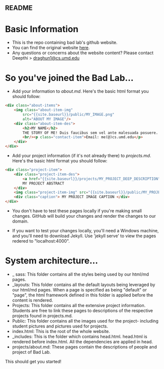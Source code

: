## README

# Basic Information
* This is the repo containing bad lab's github website.
* You can find the original website <a href="battle-data-lab.cs.umd.edu">here</a>.
* Any questions or concerns about the website content? Please contact Deepthi > draghun1@cs.umd.edu

# So you've joined the Bad Lab...
* Add your information to *about.md*. 
Here's the basic html format you should follow: 

```html
<div class="about-items">
    <img class="about-item-img" 
        src="{{site.baseurl}}/public/MY_IMAGE.png"
        alt="ABOUT MY IMAGE"/>
    <div class="about-item-des">
        <h2>MY NAME</h2>
        THE STORY OF ME! Duis faucibus sem vel ante malesuada posuere. Donec nisl odio, consectetur eu malesuada id, lacinia volutpat mauris. Duis vitae sapien elit. Suspendisse nec erat tempus, posuere urna at, pretium diam. Cras vitae sem at ipsum tempus varius. Cras est turpis, viverra vel mauris in, fermentum hendrerit est. Nam orci nibh, bibendum id augue vitae, ullamcorper euismod lectus. Maecenas varius dolor eu aliquet euismod. Proin id rhoncus nulla. Donec sed condimentum tellus. Nullam vehicula magna nec luctus rutrum.
        <br/><p class="contact-item">Email: me(@)cs.umd.edu</p>
    </div>
</div>
```

* Add your project information (if it's not already there) to *projects.md*.
Here's the basic html format you should follow: 

```html
<div class="project-item">
	<div class="project-item-des">
		<a href="{{site.baseurl}}/projects/MY_PROJECT_DEEP_DESCRIPTION"><h2>MY_PROJECT_TITLE</h2></a>
		MY PROJECT ABSTRACT
	</div>
	<img class="project-item-img" src="{{site.baseurl}}/public/MY_PROJECT_IMG.png" alt="MY IMG ALT"/>
	<div class="caption"> MY PROJECT IMAGE CAPTION </div>
</div>
```

* You don't have to test these pages locally if you're making small changes. 
GitHub will build your changes and render the changes to our domain. 

* If you want to test your changes locally, you'll need a Windows machine, and you'll need to download Jekyll. 
Use 'jekyll serve' to view the pages redered to "localhost:4000".

# System architecture...
* _ sass: This folder contains all the styles being used by our html/md pages.  
* _layouts: This folder contains all the default layouts being leveraged by our html/md pages.
When a page is specified as being "default" or "page", the html framework defined in this folder is applied
before the content is rendered. 
* Projects: This folder contains all the extensive project information. Students are free to link these pages to 
descriptions of the respective projects found in projects.md.
* Public: This folder contains all the images used for the project- including student pictures and pictures used for projects. 
* index.html: This is the root of the whole website. 
* _includes: This is the folder which contains head.html. head.html is rendered before index.html. All the dependencies
are applied in head. 
* projects/about.md: These pages contain the descriptions of people and project of Bad Lab. 

This should get you started! 